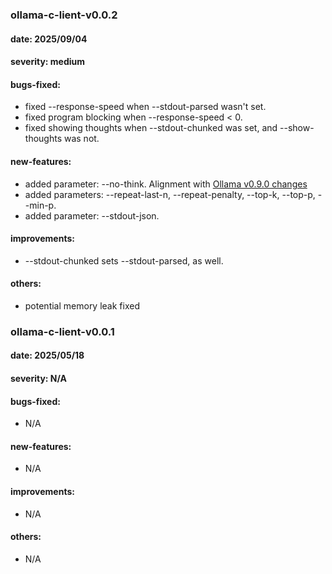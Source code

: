 ### ollama-c-lient-v0.0.2
#### date: 2025/09/04
#### severity: medium
#### bugs-fixed:
- fixed --response-speed when --stdout-parsed wasn't set.
- fixed program blocking when --response-speed < 0.
- fixed showing thoughts when --stdout-chunked was set, and --show-thoughts was not.
#### new-features:
- added parameter: --no-think. Alignment with [Ollama v0.9.0 changes](https://github.com/ollama/ollama/releases/tag/v0.9.0)
- added parameters: --repeat-last-n, --repeat-penalty, --top-k, --top-p, --min-p. 
- added parameter: --stdout-json.
#### improvements:
- --stdout-chunked sets --stdout-parsed, as well.
#### others:
- potential memory leak fixed

### ollama-c-lient-v0.0.1
#### date: 2025/05/18
#### severity: N/A
#### bugs-fixed:
- N/A
#### new-features:
- N/A
#### improvements:
- N/A
#### others:
- N/A
